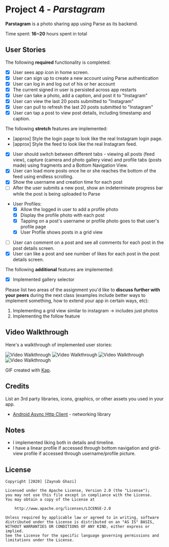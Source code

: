 # Project 4 - *Parstagram*

**Parstagram** is a photo sharing app using Parse as its backend.

Time spent: **16~20** hours spent in total

## User Stories

The following **required** functionality is completed:

- [x] User sees app icon in home screen.
- [x] User can sign up to create a new account using Parse authentication
- [x] User can log in and log out of his or her account
- [x] The current signed in user is persisted across app restarts
- [x] User can take a photo, add a caption, and post it to "Instagram"
- [x] User can view the last 20 posts submitted to "Instagram"
- [x] User can pull to refresh the last 20 posts submitted to "Instagram"
- [x] User can tap a post to view post details, including timestamp and caption.

The following **stretch** features are implemented:

- [approx] Style the login page to look like the real Instagram login page.
- [approx] Style the feed to look like the real Instagram feed.
- [x] User should switch between different tabs - viewing all posts (feed view), capture (camera and photo gallery view) and profile tabs (posts made) using fragments and a Bottom Navigation View.
- [x] User can load more posts once he or she reaches the bottom of the feed using endless scrolling.
- [x] Show the username and creation time for each post
- [ ] After the user submits a new post, show an indeterminate progress bar while the post is being uploaded to Parse
- User Profiles:
  - [x] Allow the logged in user to add a profile photo
  - [x] Display the profile photo with each post
  - [x] Tapping on a post's username or profile photo goes to that user's profile page
  - [x] User Profile shows posts in a grid view
- [ ] User can comment on a post and see all comments for each post in the post details screen.
- [x] User can like a post and see number of likes for each post in the post details screen.

The following **additional** features are implemented:

- [x] Implemented gallery selector

Please list two areas of the assignment you'd like to **discuss further with your peers** during the next class (examples include better ways to implement something, how to extend your app in certain ways, etc):

1. Implementing a grid view similar to instagram -> includes just photos 
2. Implementing the follow feature

## Video Walkthrough

Here's a walkthrough of implemented user stories:

<img src='demo11' title='Video Walkthrough1' width='' alt='Video Walkthrough' />
<img src='demo22' title='Video Walkthrough2' width='' alt='Video Walkthrough' />
<img src='scrolling' title='Video Walkthrough3' width='' alt='Video Walkthrough' />
<img src='refresh' title='Video Walkthrough4' width='' alt='Video Walkthrough' />


GIF created with [Kap](https://getkap.co).

## Credits

List an 3rd party libraries, icons, graphics, or other assets you used in your app.

- [Android Async Http Client](http://loopj.com/android-async-http/) - networking library


## Notes

- I implemented liking both in details and timeline.
- I have a linear profile if accessed through bottom navigation and grid-view profile if accessed through username/profile picture.

## License

    Copyright [2020] [Zaynab Ghazi]

    Licensed under the Apache License, Version 2.0 (the "License");
    you may not use this file except in compliance with the License.
    You may obtain a copy of the License at

        http://www.apache.org/licenses/LICENSE-2.0

    Unless required by applicable law or agreed to in writing, software
    distributed under the License is distributed on an "AS IS" BASIS,
    WITHOUT WARRANTIES OR CONDITIONS OF ANY KIND, either express or implied.
    See the License for the specific language governing permissions and
    limitations under the License.
